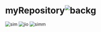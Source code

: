 # myRepository![backg](https://github.com/pradeepsingh3194/myRepository/assets/139259284/9765aa84-4dbd-4669-8e10-0a5d6e903d04)
![sim](https://github.com/pradeepsingh3194/myRepository/assets/139259284/d6eccca0-cf15-4e98-8446-b5d73dc287d6)
![jio](https://github.com/pradeepsingh3194/myRepository/assets/139259284/55603c63-2cb3-48ab-adda-3ab433635dbe)
![simm](https://github.com/pradeepsingh3194/myRepository/assets/139259284/31bb5848-95cb-4c01-9f55-bc49fdb23912)
